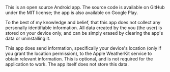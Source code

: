 This is an open source Android app. The source code is available on GitHub under the MIT license;
the app is also available on Google Play.

To the best of my knowledge and belief, that this app does not collect any personally identifiable
information. All data created by the you (the user) is stored on your device only, and can be simply
erased by clearing the app's data or uninstalling it.

This app does send information, specifically your device's location (only if you grant the location
permission), to the Apple WeatherKit service to obtain relevant information. This is optional, and
is not required for the application to work. The app itself does not store this data. 